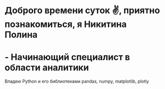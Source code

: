 # Доброго времени суток :v:, приятно познакомиться, я Никитина Полина 
# - Начинающий специалист в области аналитики

Владею Python и его библиотеками pandas, numpy, matplotlib, plotly
